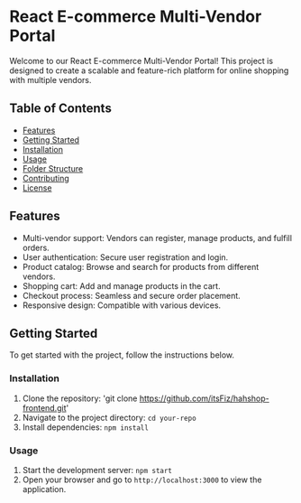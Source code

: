 # React E-commerce Multi-Vendor Portal

Welcome to our React E-commerce Multi-Vendor Portal! This project is designed to create a scalable and feature-rich platform for online shopping with multiple vendors.

## Table of Contents
- [Features](#features)
- [Getting Started](#getting-started)
- [Installation](#installation)
- [Usage](#usage)
- [Folder Structure](#folder-structure)
- [Contributing](#contributing)
- [License](#license)

## Features
- Multi-vendor support: Vendors can register, manage products, and fulfill orders.
- User authentication: Secure user registration and login.
- Product catalog: Browse and search for products from different vendors.
- Shopping cart: Add and manage products in the cart.
- Checkout process: Seamless and secure order placement.
- Responsive design: Compatible with various devices.

## Getting Started
To get started with the project, follow the instructions below.

### Installation
1. Clone the repository: 'git clone https://github.com/itsFiz/hahshop-frontend.git'
2. Navigate to the project directory: `cd your-repo`
3. Install dependencies: `npm install`

### Usage
1. Start the development server: `npm start`
2. Open your browser and go to `http://localhost:3000` to view the application.